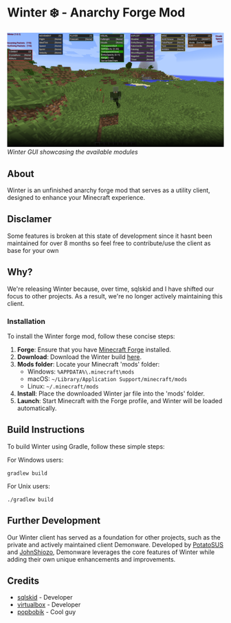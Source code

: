 # Winter ❄️ - Anarchy Forge Mod

![Winter GUI](assets/gui.png)
*Winter GUI showcasing the available modules*

## About

Winter is an unfinished anarchy forge mod that serves as a utility client, designed to enhance your Minecraft experience. 

## Disclamer

Some features is broken at this state of development since it hasnt been maintained for over 8 months so feel free to contribute/use the client as base for your own

## Why?

We're releasing Winter because, over time, sqlskid and I have shifted our focus to other projects. As a result, we're no longer actively maintaining this client.

### Installation

To install the Winter forge mod, follow these concise steps:

1. **Forge**: Ensure that you have [Minecraft Forge](https://files.minecraftforge.net/) installed.
2. **Download**: Download the Winter build [here](https://github.com/pvpb0t/Winter/releases/download/1.0.1/winter-1.0.1-release.jar).
3. **Mods folder**: Locate your Minecraft 'mods' folder:
   - Windows: `%APPDATA%\.minecraft\mods`
   - macOS: `~/Library/Application Support/minecraft/mods`
   - Linux: `~/.minecraft/mods`
4. **Install**: Place the downloaded Winter jar file into the 'mods' folder.
5. **Launch**: Start Minecraft with the Forge profile, and Winter will be loaded automatically.

## Build Instructions

To build Winter using Gradle, follow these simple steps:

For Windows users:

```
gradlew build
```

For Unix users:
```
./gradlew build
```

## Further Development

Our Winter client has served as a foundation for other projects, such as the private and actively maintained client Demonware. Developed by [PotatoSUS](https://github.com/PotatoSUS) and [JohnShiozo](https://github.com/JohnShiozo), Demonware leverages the core features of Winter while adding their own unique enhancements and improvements.

## Credits

- [sqlskid](https://github.com/sqlskid) - Developer
- [virtualbox](https://github.com/sqlskid) - Developer
- [popbobik](https://github.com/2u9) - Cool guy
